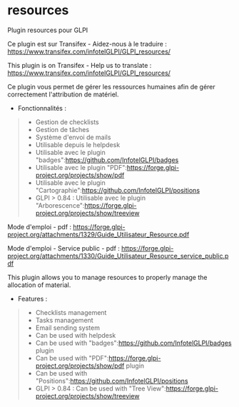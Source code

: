 # resources
Plugin resources pour GLPI

Ce plugin est sur Transifex - Aidez-nous à le traduire :
https://www.transifex.com/infotelGLPI/GLPI_resources/

This plugin is on Transifex - Help us to translate :
https://www.transifex.com/infotelGLPI/GLPI_resources/

Ce plugin vous permet de gérer les ressources humaines afin de gérer correctement l'attribution de matériel.

* Fonctionnalités :

> * Gestion de checklists
> * Gestion de tâches
> * Système d'envoi de mails
> * Utilisable depuis le helpdesk
> * Utilisable avec le plugin "badges":https://github.com/InfotelGLPI/badges
> * Utilisable avec le plugin "PDF":https://forge.glpi-project.org/projects/show/pdf
> * Utilisable avec le plugin "Cartographie":https://github.com/InfotelGLPI/positions
> * GLPI > 0.84 : Utilisable avec le plugin "Arborescence":https://forge.glpi-project.org/projects/show/treeview

Mode d'emploi - pdf : https://forge.glpi-project.org/attachments/1329/Guide_Utilisateur_Resource.pdf

Mode d'emploi - Service public - pdf : https://forge.glpi-project.org/attachments/1330/Guide_Utilisateur_Resource_service_public.pdf

This plugin allows you to manage resources to properly manage the allocation of material.

* Features :

> * Checklists management
> * Tasks management
> * Email sending system
> * Can be used with helpdesk
> * Can be used with "badges":https://github.com/InfotelGLPI/badges plugin
> * Can be used with "PDF":https://forge.glpi-project.org/projects/show/pdf plugin
> * Can be used with "Positions":https://github.com/InfotelGLPI/positions
> * GLPI > 0.84 : Can be used with "Tree View":https://forge.glpi-project.org/projects/show/treeview
